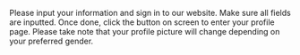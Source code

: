 Please input your information and sign in to our website. Make sure all fields are inputted. Once done, click the button on screen to enter your profile page. Please take note that your profile picture will change depending on your preferred gender.
